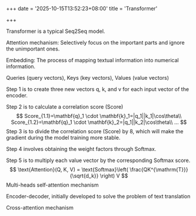 +++
date = '2025-10-15T13:52:23+08:00'
title = 'Transformer'

+++

Transformer is a typical Seq2Seq model. 

Attention mechanism: Selectively focus on the important parts and ignore the unimportant ones. 

Embedding: The process of mapping textual information into numerical information. 

Queries (query vectors), Keys (key vectors), Values (value vectors) 

Step 1 is to create three new vectors q, k, and v for each input vector of the encoder. 

Step 2 is to calculate a correlation score (Score)
$$
Score_{1.1}=\mathbf{q}_1 \cdot \mathbf{k}_1=|q_1||k_1|\cos\theta\\
Score_{1.2}=\mathbf{q}_1 \cdot \mathbf{k}_2=|q_1||k_2|\cos\theta\\
...
$$
Step 3 is to divide the correlation score (Score) by 8, which will make the gradient during the model training more stable. 

Step 4 involves obtaining the weight factors through Softmax. 

Step 5 is to multiply each value vector by the corresponding Softmax score.
$$
\text{Attention}(Q, K, V) = \text{Softmax}\left( \frac{QK^{\mathrm{T}}}{\sqrt{d_k}} \right) V
$$
Multi-heads self-attention mechanism 

Encoder-decoder, initially developed to solve the problem of text translation 

Cross-attention mechanism
